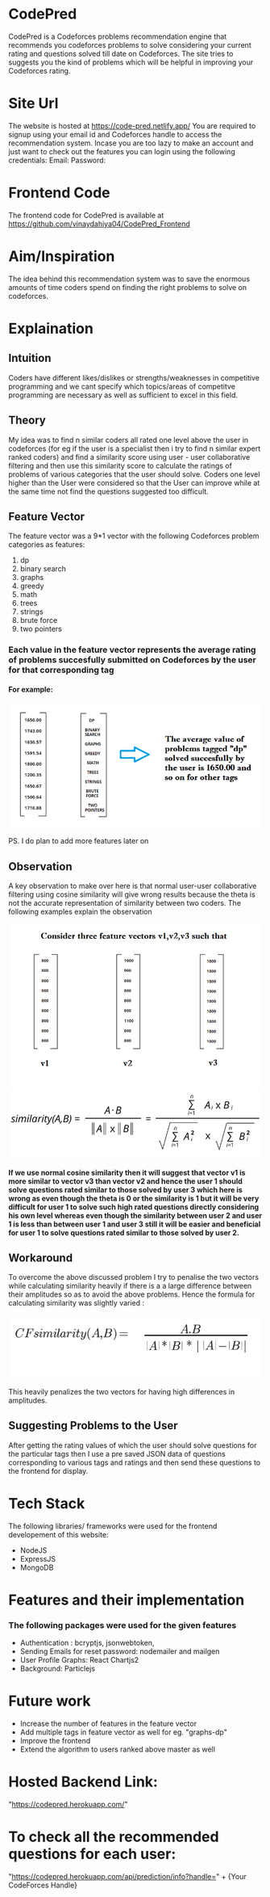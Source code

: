 # CodePred
CodePred is a Codeforces problems recommendation engine that recommends you codeforces problems to solve considering your current rating and questions solved till date on Codeforces.
The site tries to suggests you the kind of problems which will be helpful in improving your Codeforces rating.

# Site Url
The website is hosted at https://code-pred.netlify.app/
You are required to signup using your email id and Codeforces handle to access the recommendation system.
Incase you are too lazy to make an account and just want to check out the features you can login using the following credentials:
Email: 
Password: 

# Frontend Code
The frontend code for CodePred is available at  https://github.com/vinaydahiya04/CodePred_Frontend

# Aim/Inspiration
The idea behind this recommendation system was to save the enormous amounts of time coders spend on finding the right problems to solve on codeforces.

# Explaination
## Intuition
Coders have different likes/dislikes or strengths/weaknesses in competitive programming and we cant specify which topics/areas of competitve programming are necessary as well as sufficient to excel in this field.
## Theory
My idea was to find n similar coders all rated one level above the user in codeforces (for eg if the user is a specialist then i try to find n similar expert ranked coders) and find a similarity score using user - user collaborative filtering and then use this similarity score to calculate the ratings of problems of various categories that the user should solve.
Coders one level higher than the User were considered so that the User can improve while at the same time not find the questions suggested too difficult.

## Feature Vector
The feature vector was a 9*1 vector with the following Codeforces problem categories as features:

1. dp
2. binary search
3. graphs
4. greedy
5. math
6. trees
7. strings
8. brute force
9. two pointers

### Each value in the feature vector represents the average rating of problems succesfully submitted on Codeforces by the user for that corresponding tag
#### For example:
![Picture 1](/assets/img1.png "Feature Vector")

PS. I do plan to add more features later on
## Observation
A key observation to make over here is that normal user-user collaborative filtering using cosine similarity will give wrong results because the theta is not the accurate representation of similarity between two coders. The following examples explain the observation

![Picture 2](/assets/img2.png "Observation")
![Picture 3](/assets/img3.png "cosine Similarity Formula")

#### If we use normal cosine similarity then it will suggest that vector v1 is more similar to vector v3 than vector v2 and hence the user 1 should solve questions rated similar to those solved by user 3 which here is wrong as even though the theta is 0 or the similarity is 1 but it will be very difficult for user 1 to solve such high rated questions directly considering his own level whereas even though the similarity between user 2 and user 1 is less than between user 1 and user 3 still it will be easier and beneficial for user 1 to solve questions rated similar to those solved by user 2.

## Workaround

To overcome the above discussed problem I try to penalise the two vectors while calculating similarity heavily if there is a a large difference between their amplitudes so as to avoid the above problems.
Hence the formula for calculating similarity was slightly varied :

![Picture 4](/assets/formula.png "Changed Formula")

This heavily penalizes the two vectors for having high differences in amplitudes.

## Suggesting Problems to the User
After getting the rating values of which the user should solve questions for the particular tags then I use a pre saved JSON data of questions corresponding to various tags and ratings and then send these questions to the frontend for display.

# Tech Stack
The following libraries/ frameworks were used for the frontend developement of this website:
* NodeJS
* ExpressJS
* MongoDB

# Features and their implementation
### The following packages were used for the given features
* Authentication : bcryptjs, jsonwebtoken,
* Sending Emails for reset password: nodemailer and mailgen
* User Profile Graphs: React Chartjs2
* Background: Particlejs


# Future work

* Increase the number of features in the feature vector
* Add multiple tags in feature vector as well for eg. "graphs-dp"
* Improve the frontend 
* Extend the algorithm to users ranked above master as well

# Hosted Backend Link:
"https://codepred.herokuapp.com/"

# To check all the recommended questions for each user:
"https://codepred.herokuapp.com/api/prediction/info?handle=" + {Your CodeForces Handle}
